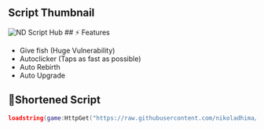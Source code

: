 ## Script Thumbnail
<img src="Assets/Screenshot_15.png" alt="ND Script Hub">
## ⚡ Features

- Give fish (Huge Vulnerability)
- Autoclicker (Taps as fast as possible)
- Auto Rebirth
- Auto Upgrade

 ## 🔌Shortened Script
 ```lua
loadstring(game:HttpGet("https://raw.githubusercontent.com/nikoladhima/Cat-Clicker/refs/heads/main/Cat-Clicker%20Source"))()
```
<br/>
